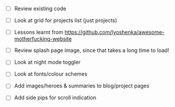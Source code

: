 - [ ] Review existing code
- [ ] Look at grid for projects list (just projects)
- [ ] Lessons learnt from <https://github.com/lyoshenka/awesome-motherfucking-website>
- [ ] Review splash page image, since that takes a long time to load!
- [ ] Look at night mode toggler
- [ ] Look at fonts/colour schemes
- [ ] Add images/heroes & summaries to blog/project pages

- [ ] Add side pips for scroll indication

